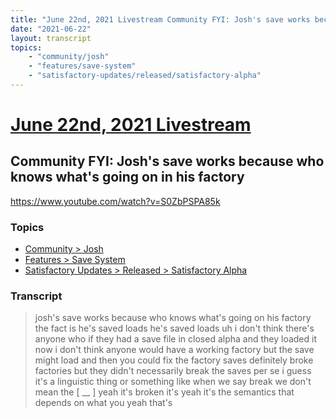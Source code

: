 ```yaml
---
title: "June 22nd, 2021 Livestream Community FYI: Josh's save works because who knows what's going on in his factory"
date: "2021-06-22"
layout: transcript
topics:
    - "community/josh"
    - "features/save-system"
    - "satisfactory-updates/released/satisfactory-alpha"
---
```

# [June 22nd, 2021 Livestream](../2021-06-22.md)
## Community FYI: Josh's save works because who knows what's going on in his factory
https://www.youtube.com/watch?v=S0ZbPSPA85k

### Topics
* [Community > Josh](../topics/community/josh.md)
* [Features > Save System](../topics/features/save-system.md)
* [Satisfactory Updates > Released > Satisfactory Alpha](../topics/satisfactory-updates/released/satisfactory-alpha.md)

### Transcript

> josh's save works because who knows what's going on his factory the fact is he's saved loads he's saved loads uh i don't think there's anyone who if they had a save file in closed alpha and they loaded it now i don't think anyone would have a working factory but the save might load and then you could fix the factory saves definitely broke factories but they didn't necessarily break the saves per se i guess it's a linguistic thing or something like when we say break we don't mean the [ __ ] yeah it's broken it's yeah it's the semantics that depends on what you yeah that's
